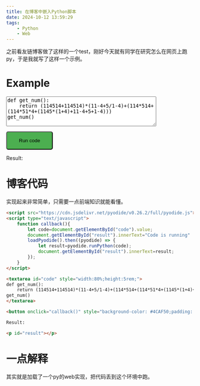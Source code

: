 ```yaml
---
title: 在博客中嵌入Python脚本
date: 2024-10-12 13:59:29
tags:
    - Python
    - Web
---
```

之前看友链博客做了这样的一个test，刚好今天就有同学在研究怎么在网页上跑py，于是我就写了这样一个示例。

# Example

<script src="https://cdn.jsdelivr.net/pyodide/v0.26.2/full/pyodide.js"></script>
<script type="text/javascript">
    function callback(){
        let code=document.getElementById("code").value;
        document.getElementById("result").innerText="Code is running"
        loadPyodide().then((pyodide) => {
            let result=pyodide.runPython(code);
            document.getElementById("result").innerText=result;
        });
    }
</script>

<textarea id="code" style="width:80%;height:5rem;">
def get_num():
    return (114514+114514)*(11-4+5/1-4)+(114*514+(114*51*4+(1145*(1+4)+11-4+5+1-4)))
get_num()
</textarea>

<button onclick="callback()" style="background-color: #4CAF50;padding: 15px 32px;text-align: center;border-radius: 5px;">Run code</button>

Result:

<p id="result"></p>


# 博客代码
实现起来非常简单，只需要一点前端知识就能看懂。
```html
<script src="https://cdn.jsdelivr.net/pyodide/v0.26.2/full/pyodide.js"></script>
<script type="text/javascript">
    function callback(){
        let code=document.getElementById("code").value;
        document.getElementById("result").innerText="Code is running"
        loadPyodide().then((pyodide) => {
            let result=pyodide.runPython(code);
            document.getElementById("result").innerText=result;
        });
    }
</script>

<textarea id="code" style="width:80%;height:5rem;">
def get_num():
    return (114514+114514)*(11-4+5/1-4)+(114*514+(114*51*4+(1145*(1+4)+11-4+5+1-4)))
get_num()
</textarea>

<button onclick="callback()" style="background-color: #4CAF50;padding: 15px 32px;text-align: center;border-radius: 5px;">Run code</button>

Result:

<p id="result"></p>
```

# 一点解释
其实就是加载了一个py的web实现，把代码丢到这个环境中跑。